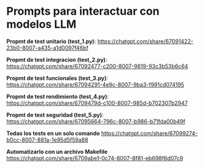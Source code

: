 # Prompts para interactuar con modelos LLM


**Propmt de test unitario (test_1.py)**:
https://chatgpt.com/share/67091422-23b0-8007-a435-a1d0097f46bf

**Propmt de test integracion (test_2.py)**:
https://chatgpt.com/share/67092477-c200-8007-9619-93c3b53b6c64

**Propmt de test funcionales (test_3.py)**:
https://chatgpt.com/share/67094291-4e9c-8007-9ba3-f991cd074195

**Propmt de test rendimiento (test_4.py)**:
https://chatgpt.com/share/6709479d-c100-8007-985d-b702307b2947

**Propmt de test seguridad (test_5.py)**:
https://chatgpt.com/share/67095664-796c-8007-b986-b71fda00b49f

**Todas los tests en un solo comando**
https://chatgpt.com/share/67099274-b0cc-8007-881a-1e95d5f59a88

**Automatizarlo con un archivo Makefile**
https://chatgpt.com/share/6709abe1-0c74-8007-8f81-eb698f6d07c9